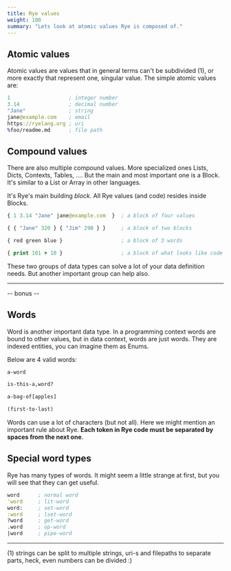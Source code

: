 ```yaml
---
title: Rye values
weight: 100
summary: "Lets look at atomic values Rye is composed of."
---
```


## Atomic values

Atomic values are values that in general terms can't be subdivided (1), or more exactly that represent one, singular value. The simple atomic values are:

```clojure
1                   ; integer number
3.14                ; decimal number
"Jane"              ; string
jane@example.com    ; email
https://ryelang.org ; uri
%foo/readme.md      ; file path
```

## Compound values

There are also multiple compound values. More specialized ones Lists, Dicts, Contexts, Tables, .... But the main and most important one is a Block. It's similar to a List or Array in other languages. 

It's Rye's main building _block_. All Rye values (and code) resides inside Blocks.

```clojure
{ 1 3.14 "Jane" jane@example.com  }  ; a block of four values

{ { "Jane" 320 } { "Jim" 290 } }     ; a block of two blocks

{ red green blue }                   ; a block of 3 words

{ print 101 + 10 }                   ; a block of what looks like code

```

These two groups of data types can solve a lot of your data definition needs. But another important group can help also.

---
-- bonus --

## Words

Word is another important data type. In a programming context words are bound to other values, but in data context, words are just words. They are indexed entities, you can imagine them as Enums.

Below are 4 valid words:

```clojure
a-word

is-this-a,word?

a-bag-of[apples]

(first-to-last)
```

Words can use a lot of characters (but not all). Here we might mention an important rule about Rye. **Each token in Rye code must be separated by spaces from the next one**.


## Special word types

Rye has many types of words. It might seem a little strange at first, but you will see that they can get useful.

```clojure
word      ; normal word
'word     ; lit-word
word:     ; set-word
:word     ; lset-word
?word     ; get-word
.word     ; op-word
|word     ; pipe-word
```
---

(1) strings can be split to multiple strings, uri-s and filepaths to separate parts, heck, even numbers can be divided :)
